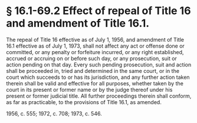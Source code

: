 # § 16.1-69.2 Effect of repeal of Title 16 and amendment of Title 16.1.

<p>The repeal of Title 16 effective as of July 1, 1956, and amendment of Title 16.1 effective as of July 1, 1973, shall not affect any act or offense done or committed, or any penalty or forfeiture incurred, or any right established, accrued or accruing on or before such day, or any prosecution, suit or action pending on that day. Every such pending prosecution, suit and action shall be proceeded in, tried and determined in the same court, or in the court which succeeds to or has its jurisdiction, and any further action taken therein shall be valid and effective for all purposes, whether taken by the court in its present or former name or by the judge thereof under his present or former judicial title. All further proceedings therein shall conform, as far as practicable, to the provisions of Title 16.1, as amended.</p><p>1956, c. 555; 1972, c. 708; 1973, c. 546.</p>